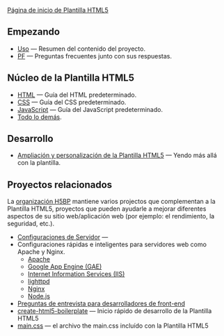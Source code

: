 [Página de inicio de Plantilla HTML5](https://html5boilerplate.com/)

## Empezando

* [Uso](usage.es.md) — Resumen del contenido del proyecto.
* [PF](faq.es.md) — Preguntas frecuentes junto con sus respuestas.

## Núcleo de la Plantilla HTML5

* [HTML](html.es.md) — Guía del HTML predeterminado.
* [CSS](css.es.md) — Guía del CSS predeterminado.
* [JavaScript](js.es.md) — Guía del JavaScript predeterminado.
* [Todo lo demás](misc.es.md).

## Desarrollo

* [Ampliación y personalización de la Plantilla HTML5](extend.es.md) — Yendo más allá con la plantilla.

## Proyectos relacionados

La [organización H5BP](https://github.com/h5bp) mantiene varios projectos que
complementan a la Plantilla HTML5, proyectos que pueden ayudarle a mejorar diferentes
aspectos de su sitio web/aplicación web (por ejemplo: el rendimiento, la seguridad, etc.).


* [Configuraciones de Servidor](https://github.com/h5bp/server-configs) —
* Configuraciones rápidas e inteligentes para servidores web como Apache y Nginx.
  * [Apache](https://github.com/h5bp/server-configs-apache)
  * [Google App Engine (GAE)](https://github.com/h5bp/server-configs-gae)
  * [Internet Information Services (IIS)](https://github.com/h5bp/server-configs-iis)
  * [lighttpd](https://github.com/h5bp/server-configs-lighttpd)
  * [Nginx](https://github.com/h5bp/server-configs-nginx)
  * [Node.js](https://github.com/h5bp/server-configs-node)
* [Preguntas de entrevista para desarrolladores de front-end](https://github.com/h5bp/Front-end-Developer-Interview-Questions)
* [create-html5-boilerplate](https://github.com/h5bp/create-html5-boilerplate) — Inicio rápido de desarrollo de la Plantilla HTML5
* [main.css](https://github.com/h5bp/main.css) — el archivo the main.css incluído con la Plantilla HTML5
